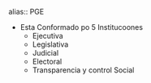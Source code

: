 alias:: PGE

- Esta Conformado po 5 Institucoones
	- Ejecutiva
	- Legislativa
	- Judicial
	- Electoral
	- Transparencia y control Social